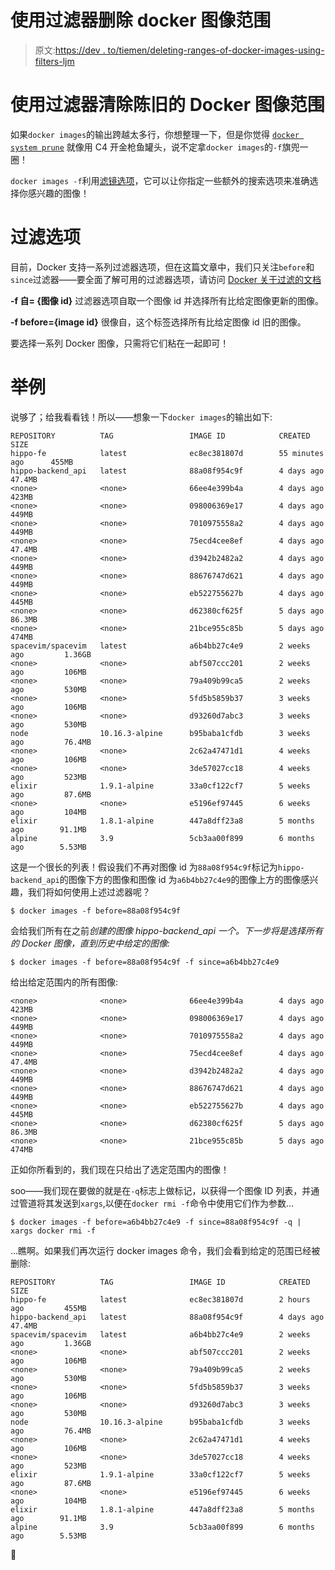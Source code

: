 # 使用过滤器删除 docker 图像范围

> 原文:[https://dev . to/tiemen/deleting-ranges-of-docker-images-using-filters-ljm](https://dev.to/tiemen/deleting-ranges-of-docker-images-using-filters-ljm)

# [](#purging-ranges-of-stale-docker-images-using-filters)使用过滤器清除陈旧的 Docker 图像范围

如果`docker images`的输出跨越太多行，你想整理一下，但是你觉得 [`docker system prune`](https://docs.docker.com/engine/reference/commandline/system_prune/) 就像用 C4 开金枪鱼罐头，说不定拿`docker images`的`-f`旗兜一圈！

`docker images -f`利用[滤镜选项](https://docs.docker.com/engine/reference/commandliimg/#filtering)，它可以让你指定一些额外的搜索选项来准确选择你感兴趣的图像！

# [](#filter-options)过滤选项

目前，Docker 支持一系列过滤器选项，但在这篇文章中，我们只关注`before`和`since`过滤器——要全面了解可用的过滤器选项，请访问 [Docker 关于过滤的文档](https://docs.docker.com/engine/reference/commandliimg/#filtering)

**-f 自= {图像 id}**
过滤器选项自取一个图像 id 并选择所有比给定图像更新的图像。

**-f before={image id}**
很像自，这个标签选择所有比给定图像 id 旧的图像。

要选择一系列 Docker 图像，只需将它们粘在一起即可！

# [](#example)举例

说够了；给我看看钱！所以——想象一下`docker images`的输出如下:

```
REPOSITORY          TAG                 IMAGE ID            CREATED             SIZE
hippo-fe            latest              ec8ec381807d        55 minutes ago      455MB
hippo-backend_api   latest              88a08f954c9f        4 days ago          47.4MB
<none>              <none>              66ee4e399b4a        4 days ago          423MB
<none>              <none>              098006369e17        4 days ago          449MB
<none>              <none>              7010975558a2        4 days ago          449MB
<none>              <none>              75ecd4cee8ef        4 days ago          47.4MB
<none>              <none>              d3942b2482a2        4 days ago          449MB
<none>              <none>              88676747d621        4 days ago          449MB
<none>              <none>              eb522755627b        4 days ago          445MB
<none>              <none>              d62380cf625f        5 days ago          86.3MB
<none>              <none>              21bce955c85b        5 days ago          474MB
spacevim/spacevim   latest              a6b4bb27c4e9        2 weeks ago         1.36GB
<none>              <none>              abf507ccc201        2 weeks ago         106MB
<none>              <none>              79a409b99ca5        2 weeks ago         530MB
<none>              <none>              5fd5b5859b37        3 weeks ago         106MB
<none>              <none>              d93260d7abc3        3 weeks ago         530MB
node                10.16.3-alpine      b95baba1cfdb        3 weeks ago         76.4MB
<none>              <none>              2c62a47471d1        4 weeks ago         106MB
<none>              <none>              3de57027cc18        4 weeks ago         523MB
elixir              1.9.1-alpine        33a0cf122cf7        5 weeks ago         87.6MB
<none>              <none>              e5196ef97445        6 weeks ago         104MB
elixir              1.8.1-alpine        447a8dff23a8        5 months ago        91.1MB
alpine              3.9                 5cb3aa00f899        6 months ago        5.53MB 
```

这是一个很长的列表！假设我们不再对图像 id 为`88a08f954c9f`标记为`hippo-backend_api`的图像下方的图像和图像 id 为`a6b4bb27c4e9`的图像上方的图像感兴趣，我们将如何使用上述过滤器呢？

```
$ docker images -f before=88a08f954c9f 
```

会给我们所有在之前*创建的图像 *hippo-backend_api* 一个。下一步将是选择所有的 Docker 图像，直到历史中给定的图像:* 

```
$ docker images -f before=88a08f954c9f -f since=a6b4bb27c4e9 
```

给出给定范围内的所有图像:

```
<none>              <none>              66ee4e399b4a        4 days ago          423MB
<none>              <none>              098006369e17        4 days ago          449MB
<none>              <none>              7010975558a2        4 days ago          449MB
<none>              <none>              75ecd4cee8ef        4 days ago          47.4MB
<none>              <none>              d3942b2482a2        4 days ago          449MB
<none>              <none>              88676747d621        4 days ago          449MB
<none>              <none>              eb522755627b        4 days ago          445MB
<none>              <none>              d62380cf625f        5 days ago          86.3MB
<none>              <none>              21bce955c85b        5 days ago          474MB 
```

正如你所看到的，我们现在只给出了选定范围内的图像！

soo——我们现在要做的就是在`-q`标志上做标记，以获得一个图像 ID 列表，并通过管道将其发送到`xargs`,以便在`docker rmi -f`命令中使用它们作为参数...

```
$ docker images -f before=a6b4bb27c4e9 -f since=88a08f954c9f -q | xargs docker rmi -f 
```

...瞧啊。如果我们再次运行 docker images 命令，我们会看到给定的范围已经被删除:

```
REPOSITORY          TAG                 IMAGE ID            CREATED             SIZE
hippo-fe            latest              ec8ec381807d        2 hours ago         455MB
hippo-backend_api   latest              88a08f954c9f        4 days ago          47.4MB
spacevim/spacevim   latest              a6b4bb27c4e9        2 weeks ago         1.36GB
<none>              <none>              abf507ccc201        2 weeks ago         106MB
<none>              <none>              79a409b99ca5        2 weeks ago         530MB
<none>              <none>              5fd5b5859b37        3 weeks ago         106MB
<none>              <none>              d93260d7abc3        3 weeks ago         530MB
node                10.16.3-alpine      b95baba1cfdb        3 weeks ago         76.4MB
<none>              <none>              2c62a47471d1        4 weeks ago         106MB
<none>              <none>              3de57027cc18        4 weeks ago         523MB
elixir              1.9.1-alpine        33a0cf122cf7        5 weeks ago         87.6MB
<none>              <none>              e5196ef97445        6 weeks ago         104MB
elixir              1.8.1-alpine        447a8dff23a8        5 months ago        91.1MB
alpine              3.9                 5cb3aa00f899        6 months ago        5.53MB 
```

🙌